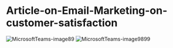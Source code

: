 # Article-on-Email-Marketing-on-customer-satisfaction

![MicrosoftTeams-image89](https://github.com/Maqsood-Hussain/Article-on-Email-Marketing-on-customer-satisfaction/assets/92173826/2ba25165-82bf-47e4-ae5e-a515ff645b64)
![MicrosoftTeams-image9899](https://github.com/Maqsood-Hussain/Article-on-Email-Marketing-on-customer-satisfaction/assets/92173826/cc09b80f-1c0a-4975-92cd-fc4139ba3054)
